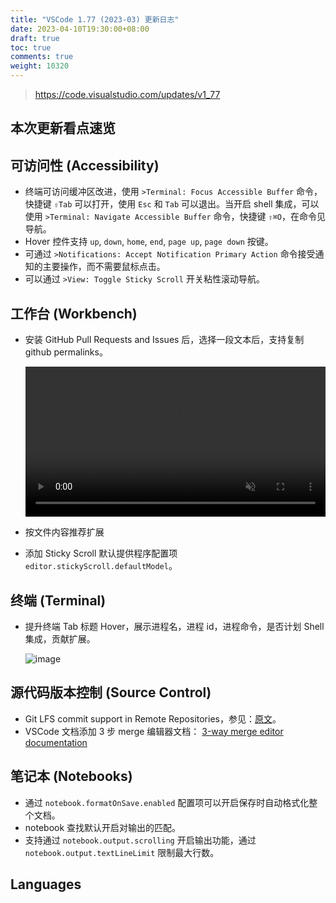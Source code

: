 ```yaml
---
title: "VSCode 1.77 (2023-03) 更新日志"
date: 2023-04-10T19:30:00+08:00
draft: true
toc: true
comments: true
weight: 10320
---
```


> https://code.visualstudio.com/updates/v1_77

## 本次更新看点速览

## 可访问性 (Accessibility)

* 终端可访问缓冲区改进，使用 `>Terminal: Focus Accessible Buffer` 命令，快捷键 `⇧Tab` 可以打开，使用 `Esc` 和 `Tab` 可以退出。当开启 shell 集成，可以使用 `>Terminal: Navigate Accessible Buffer` 命令，快捷键 `⇧⌘O`，在命令见导航。
* Hover 控件支持 `up`, `down`, `home`, `end`, `page up`, `page down` 按键。
* 可通过 `>Notifications: Accept Notification Primary Action` 命令接受通知的主要操作，而不需要鼠标点击。
* 可以通过 `>View: Toggle Sticky Scroll` 开关粘性滚动导航。

## 工作台 (Workbench)

* 安装 GitHub Pull Requests and Issues 后，选择一段文本后，支持复制 github permalinks。

    <video autoplay="" loop="" muted="" playsinline="" controls="" width="100%">
    <source src="/image/vscode/Copy-GitHub-permalinks.mp4" type="video/mp4">
    </video>

* 按文件内容推荐扩展
* 添加 Sticky Scroll 默认提供程序配置项 `editor.stickyScroll.defaultModel`。

## 终端 (Terminal)

* 提升终端 Tab 标题 Hover，展示进程名，进程 id，进程命令，是否计划 Shell 集成，贡献扩展。

    ![image](/image/vscode/terminal-tab-hover.png)

## 源代码版本控制 (Source Control)

* Git LFS commit support in Remote Repositories，参见：[原文](https://code.visualstudio.com/updates/v1_77#_git-lfs-commit-support-in-remote-repositories)。
* VSCode 文档添加 3 步 merge 编辑器文档： [3-way merge editor documentation](https://code.visualstudio.com/docs/sourcecontrol/overview#_3way-merge-editor)

## 笔记本 (Notebooks)

* 通过 `notebook.formatOnSave.enabled` 配置项可以开启保存时自动格式化整个文档。
* notebook 查找默认开启对输出的匹配。
* 支持通过 `notebook.output.scrolling` 开启输出功能，通过 `notebook.output.textLineLimit` 限制最大行数。

## Languages
